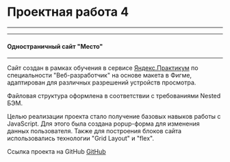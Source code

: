 # Проектная работа 4
------------------
-------------------
#### Одностраничный сайт "Место"
---------------
Сайт создан в рамках обучения в сервисе [Яндекс.Практикум](https://praktikum.yandex.ru) по специальности "Веб-разработчик" на основе макета в Фигме, адаптирован для различных разрешений устройств просмотра. 

Файловая структура оформлена в соответствии с требованиями Nested БЭМ.

Целью реализации проекта стало получение базовых навыков работы с JavaScript. Для этого была создана popup-форма для изменения данных пользователя. Также для построения блоков сайта использовались технологии "Grid Layout" и "flex".

Ссылка проекта на GitHub [GitHub](https://tatyana-gracheva.github.io/mesto/index.html)
